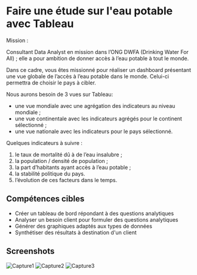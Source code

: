# Faire une étude sur l'eau potable avec Tableau

Mission :

Consultant Data Analyst en mission dans l’ONG DWFA (Drinking Water For All) ; elle a pour ambition de donner accès à l’eau potable à tout le monde.

Dans ce cadre, vous êtes missionné pour réaliser un dashboard présentant une vue
globale de l’accès à l’eau potable dans le monde. Celui-ci permettra de choisir le pays à
cibler. 

Nous aurons besoin de 3 vues sur Tableau:

- une vue mondiale avec une agrégation des indicateurs au niveau mondiale ;
- une vue continentale avec les indicateurs agrégés pour le continent sélectionné ;
- une vue nationale avec les indicateurs pour le pays sélectionné.

Quelques indicateurs à suivre :
1. le taux de mortalité dû à de l’eau insalubre ;
2. la population / densité de population ;
3. la part d’habitants ayant accès à l’eau potable ;
4. la stabilité politique du pays.
5. l’évolution de ces facteurs dans le temps.
 



## Compétences cibles

 - Créer un tableau de bord répondant à des questions analytiques
 - Analyser un besoin client pour formuler des questions analytiques
 - Générer des graphiques adaptés aux types de données
 - Synthétiser des résultats à destination d'un client

## Screenshots

![Capture1](https://github.com/JenniferLeuriot/Data_Viz_Etude_sur_l_eau_potable/assets/138499241/203b8c35-8220-49d1-b392-008f00085f9a)
![Capture2](https://github.com/JenniferLeuriot/Data_Viz_Etude_sur_l_eau_potable/assets/138499241/c578e0f8-06ef-4a30-a1c3-93096b93317e)
![Capture3](https://github.com/JenniferLeuriot/Data_Viz_Etude_sur_l_eau_potable/assets/138499241/a7f17ae8-1ff1-4326-8eb8-3bf08225748e)
